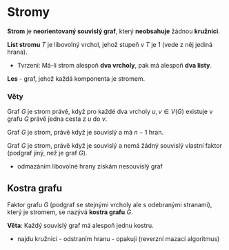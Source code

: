 # Stromy

**Strom** je **neorientovaný souvislý graf**, který **neobsahuje** žádnou **kružnici**.

**List stromu** $T$ je libovolný vrchol, jehož stupeň v $T$ je 1 (vede z něj jediná hrana).
- Tvrzení: Má-li strom alespoň **dva vrcholy**, pak má alespoň **dva listy**.

**Les** - graf, jehož každá komponenta je stromem.

### Věty

Graf $G$ je strom právě, když pro každé dva vrcholy $u, v \in V(G)$ existuje v grafu $G$ právě jedna cesta z $u$ do $v$.

Graf $G$ je strom, právě když je souvislý a má $n-1$ hran.

Graf $G$ je strom, právě když je souvislý a nemá žádný souvislý vlastní
faktor (podgraf jiný, než je graf $G$).
- odmazáním libovolné hrany získám nesouvislý graf

## Kostra grafu

Faktor grafu $G$ (podgraf se stejnými vrcholy ale s odebranými stranami), který je stromem, se nazývá **kostra grafu** $G$.

**Věta**: Každý souvislý graf má alespoň jednu kostru.
- najdu kružnici - odstraním hranu - opakuji (reverzní mazací algoritmus)